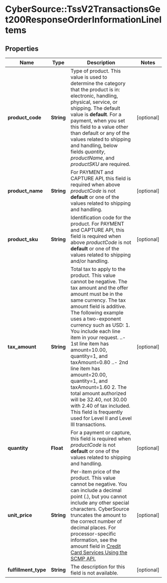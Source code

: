 # CyberSource::TssV2TransactionsGet200ResponseOrderInformationLineItems

## Properties
Name | Type | Description | Notes
------------ | ------------- | ------------- | -------------
**product_code** | **String** | Type of product. This value is used to determine the category that the product is in: electronic, handling, physical, service, or shipping. The default value is **default**.  For a payment, when you set this field to a value other than default or any of the values related to shipping and handling, below fields _quantity_, _productName_, and _productSKU_ are required.  | [optional] 
**product_name** | **String** | For PAYMENT and CAPTURE API, this field is required when above _productCode_ is not **default** or one of the values related to shipping and handling.  | [optional] 
**product_sku** | **String** | Identification code for the product. For PAYMENT and CAPTURE API, this field is required when above _productCode_ is not **default** or one of the values related to shipping and/or handling.  | [optional] 
**tax_amount** | **String** | Total tax to apply to the product. This value cannot be negative. The tax amount and the offer amount must be in the same currency. The tax amount field is additive.  The following example uses a two-exponent currency such as USD:  1. You include each line item in your request. ..- 1st line item has amount&#x3D;10.00, quantity&#x3D;1, and taxAmount&#x3D;0.80 ..- 2nd line item has amount&#x3D;20.00, quantity&#x3D;1, and taxAmount&#x3D;1.60 2. The total amount authorized will be 32.40, not 30.00 with 2.40 of tax included.  This field is frequently used for Level II and Level III transactions.  | [optional] 
**quantity** | **Float** | For a payment or capture, this field is required when _productCode_ is not **default** or one of the values related to shipping and handling.  | [optional] 
**unit_price** | **String** | Per-item price of the product. This value cannot be negative. You can include a decimal point (.), but you cannot include any other special characters. CyberSource truncates the amount to the correct number of decimal places.  For processor-specific information, see the amount field in [Credit Card Services Using the SCMP API.](http://apps.cybersource.com/library/documentation/dev_guides/CC_Svcs_SCMP_API/html)  | [optional] 
**fulfillment_type** | **String** | The description for this field is not available. | [optional] 


